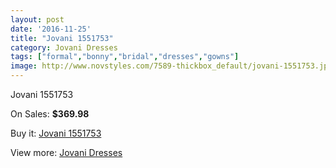 ```yaml
---
layout: post
date: '2016-11-25'
title: "Jovani 1551753"
category: Jovani Dresses
tags: ["formal","bonny","bridal","dresses","gowns"]
image: http://www.novstyles.com/7589-thickbox_default/jovani-1551753.jpg
---
```

Jovani 1551753

On Sales: **$369.98**
<a href="https://www.novstyles.com/en/jovani-dresses/5232-jovani-1551753.html"><amp-img layout="responsive" width="600" height="600" src="//www.novstyles.com/7589-thickbox_default/jovani-1551753.jpg" alt="Jovani 1551753 0" /></a>

Buy it: [Jovani 1551753](https://www.novstyles.com/en/jovani-dresses/5232-jovani-1551753.html "Jovani 1551753")

View more: [Jovani Dresses](https://www.novstyles.com/en/34-jovani-dresses "Jovani Dresses")